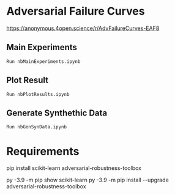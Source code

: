 # Adversarial Failure Curves
https://anonymous.4open.science/r/AdvFailureCurves-EAF8

## Main Experiments
    Run nbMainExperiments.ipynb

## Plot Result
    Run nbPlotResults.ipynb

## Generate Synthethic Data
    Run nbGenSynData.ipynb 

# Requirements
pip install scikit-learn adversarial-robustness-toolbox

py -3.9 -m pip show scikit-learn
py -3.9 -m pip install --upgrade adversarial-robustness-toolbox


